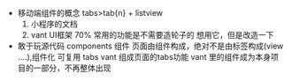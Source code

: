 - 移动端组件的概念
    tabs>tab{n} + listview
    1. 小程序的文档
    2. vant UI框架 70% 常用的功能是不需要造轮子的
        想用它，但是改造一下
- 敢于玩源代码
    components 组件
    页面由组件构成，绝对不是由标签构成(view ....),组件化 可复用
    tabs vant 组成页面的tabs功能
    vant 里的组件成为本身项目的一部分，不再整体出现